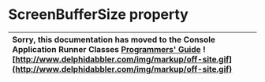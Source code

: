 <a href='Hidden comment: 
$Rev$
$Date$
'></a>

# ScreenBufferSize property #

| Sorry, this documentation has moved to the Console Application Runner Classes **[Programmers' Guide](http://wiki.delphidabbler.com/index.php/Docs/TPJCustomConsoleAppScreenBufferSize)** ![http://www.delphidabbler.com/img/markup/off-site.gif](http://www.delphidabbler.com/img/markup/off-site.gif) |
|:-------------------------------------------------------------------------------------------------------------------------------------------------------------------------------------------------------------------------------------------------------------------------------------------------------|